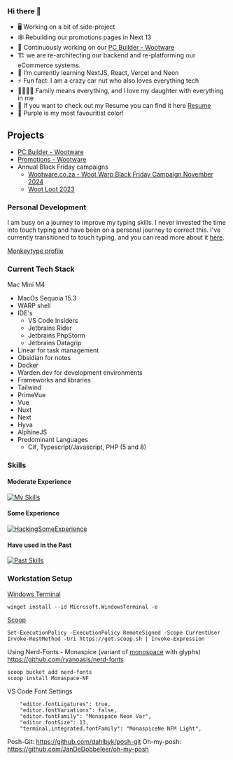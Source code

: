 ### Hi there 👋

- 🖥️ Working on a bit of side-project
- 🕸️ Rebuilding our promotions pages in Next 13
- 🦄 Continuously working on our [PC Builder - Wootware](https://builder.wootware.co.za)
- 🏗️ we are re-architecting our backend and re-platforming our eCommerce systems.
- 🌱 I’m currently learning NextJS, React, Vercel and Neon
- ⚡ Fun fact: I am a crazy car nut who also loves everything tech
- 👨‍👩‍👧‍👦 Family means everything, and I love my daughter with everything in me
- :briefcase: If you want to check out my Resume you can find it here [Resume](https://oliverrc.github.io/resume/)
- :purple_heart: Purple is my most favouritist color!

## Projects

- [PC Builder - Wootware](https://builder.wootware.co.za)
- [Promotions - Wootware](https://promotions.wootware.co.za/)
- Annual Black Friday campaigns
  - [Wootware.co.za - Woot Warp Black Friday Campaign November 2024](https://woot-warp.vercel.app/)
  - [Woot Loot 2023](https://woot-loot-2023.vercel.app/)

### Personal Development 

I am busy on a journey to improve my typing skills. I never invested the time into touch typing and have been on a personal journey to correct this.
I've currently transitioned to touch typing, and you can read more about it [here](https://www.linkedin.com/pulse/learning-type-like-noob-oliver-rivett-carnac/?trackingId=z5ZAsOTJ6h5%2FMF%2FmzADOoA%3D%3D).

[Monkeytype profile](https://monkeytype.com/profile/OliverRC)

### Current Tech Stack

Mac Mini M4
- MacOs Sequoia 15.3
- WARP shell
- IDE's
  -  VS Code Insiders
  -  Jetbrains Rider
  -  Jetbrains PhpStorm
  -  Jetbrains Datagrip
-  Linear for task management
-  Obsidian for notes
-  Docker
-  Warden.dev for development environments
-  Frameworks and libraries
  - Tailwind
  - PrimeVue
  - Vue
  - Nuxt
  - Next
  - Hyva
  - AlphineJS
- Predominant Languages
  - C#, Typescript/Javascript, PHP (5 and 8)     

### Skills

#### Moderate Experience
[![My Skills](https://skillicons.dev/icons?i=git,github,githubactions,cs,dotnet,html,js,vue,css,tailwind,aws,docker,kubernetes,postman)](https://skillicons.dev)

#### Some Experience
[![HackingSomeExperience](https://skillicons.dev/icons?i=cloudflare,vercel,php,mysql,nuxtjs,react,nextjs,prisma,ts,ps)](https://skillicons.dev)

#### Have used in the Past
[![Past Skills](https://skillicons.dev/icons?i=azure,powershell,figma,grafana)](https://skillicons.dev)

### Workstation Setup

[Windows Terminal](https://github.com/microsoft/terminal)

```
winget install --id Microsoft.WindowsTerminal -e
```

[Scoop](https://github.com/ScoopInstaller/Scoop)

```
Set-ExecutionPolicy -ExecutionPolicy RemoteSigned -Scope CurrentUser
Invoke-RestMethod -Uri https://get.scoop.sh | Invoke-Expression
```

Using Nerd-Fonts - Monaspice (variant of [monospace](https://github.com/githubnext/monaspace) with glyphs)
https://github.com/ryanoasis/nerd-fonts

```
scoop bucket add nerd-fonts
scoop install Monaspace-NF
```

VS Code Font Settings

```
    "editor.fontLigatures": true,
    "editor.fontVariations": false,
    "editor.fontFamily": "Monaspace Neon Var",
    "editor.fontSize": 13,
    "terminal.integrated.fontFamily": "MonaspiceNe NFM Light",
```

Posh-Git: https://github.com/dahlbyk/posh-git
Oh-my-posh: https://github.com/JanDeDobbeleer/oh-my-posh
